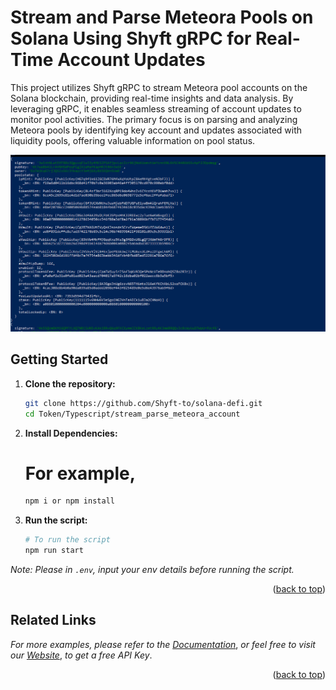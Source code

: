 <a id="readme-top"></a>
# Stream and Parse Meteora Pools on Solana Using Shyft gRPC for Real-Time Account Updates

This project utilizes Shyft gRPC to stream Meteora pool accounts on the Solana blockchain,
providing real-time insights and data analysis. By leveraging gRPC, 
it enables seamless streaming of account updates to monitor pool activities.
The primary focus is on parsing and analyzing Meteora pools by identifying key account  and 
updates associated with liquidity pools, offering valuable information on pool status.

![screenshot](assets/meteora-screenshot.png?raw=true "Screenshot")

## Getting Started

1. **Clone the repository:**
   ```bash
   git clone https://github.com/Shyft-to/solana-defi.git
   cd Token/Typescript/stream_parse_meteora_account

2. **Install Dependencies:**
    # For example,
    ```bash 
    npm i or npm install

3. **Run the script:**
   
   ```bash
   # To run the script
   npm run start

 *Note: Please in `.env`, input your env details before running the script.*
<p align="right">(<a href="#readme-top">back to top</a>)</p>


## Related Links

_For more examples, please refer to the [Documentation](https://docs.shyft.to/solana-fast-grpc/grpc-docs)_, _or feel free to visit our [Website](https://shyft.to/)_, _to get a free API Key_.
<p align="right">(<a href="#readme-top">back to top</a>)</p>   